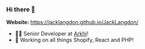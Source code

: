 ### Hi there 👋

**Website:**  https://jacklangdon.github.io/JackLangdon/

- 👨‍💻 Senior Developer at <a href="https://arkhi.com.au/" target="_blank">Arkhi</a>!
- 🌱 Working on all things Shopify, React and PHP!
<!-- - 📫 How to reach me: Follow the link above to see my portfolio site. Social links in the contact section! -->


<!--
**JackLangdon/JackLangdon** is a ✨ _special_ ✨ repository because its `README.md` (this file) appears on your GitHub profile.

Here are some ideas to get you started:



- 👯 I’m looking to collaborate on ...
- 🤔 I’m looking for help with ...
- 💬 Ask me about ...

- ⚡ Fun fact: ...
-->
